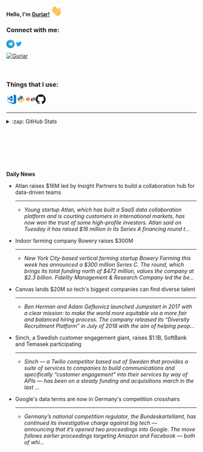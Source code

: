 #### Hello, I'm [Gurjar!](https://GurjarKing.github.io) <img src="https://raw.githubusercontent.com/ABSphreak/ABSphreak/master/gifs/Hi.gif" width="30px"></h2>


### Connect with me:

[<img align="left" alt="Gurjar | Telegram" width="22px" src="https://raw.githubusercontent.com/github/explore/80688e429a7d4ef2fca1e82350fe8e3517d3494d/topics/telegram/telegram.png" />][Telegram]
[<img align="left" alt="Gurjar | Twitter" width="22px" src="https://raw.githubusercontent.com/github/explore/80688e429a7d4ef2fca1e82350fe8e3517d3494d/topics/twitter/twitter.png" />][Twitter]
<br >
<br >
<a href="https://github.com/GurjarKing"><img src="https://komarev.com/ghpvc/?username=GurjarKing" alt="Gurjar" /></a> <br />
<br />
<br />
<!-- <br >

![](https://visitor-badge.glitch.me/badge?page_id=GurjarKing)

<br /> -->

### Things that I use:

[<img align="left" alt="Visual Studio Code" width="26px" src="https://raw.githubusercontent.com/github/explore/80688e429a7d4ef2fca1e82350fe8e3517d3494d/topics/visual-studio-code/visual-studio-code.png" />][VSCode]
[<img align="left" alt="Python" width="26px" src="https://raw.githubusercontent.com/github/explore/80688e429a7d4ef2fca1e82350fe8e3517d3494d/topics/python/python.png" />][Python]
[<img align="left" alt="Git" width="26px" src="https://raw.githubusercontent.com/github/explore/80688e429a7d4ef2fca1e82350fe8e3517d3494d/topics/git/git.png" />][Git]
[<img align="left" alt="GitHub" width="26px" src="https://raw.githubusercontent.com/github/explore/78df643247d429f6cc873026c0622819ad797942/topics/github/github.png" />][Github]

<br />
<br />

---
<details>
  <summary>:zap: GitHub Stats</summary>

<img align="left" alt="Gurjar's Github Stats" src="https://github-readme-stats.vercel.app/api?username=GurjarKing&show_icons=true&hide_border=true&count_private=true&include_all_commit=true&theme=algolia" />

</details>

<!-- ### 🔔 My latest tweet
<a href="https://twitter.com/Gurjar_King43" target="_blank">
	<img src="https://github.com/GurjarKing/GurjarKing/raw/master/tweet.png" width="70%" align="center" alt="Click to view on Twitter" title="My latest tweet, as an image"/>
</a> -->
<br>

<pre>

</pre>

<!-- **Quote of the hour:**

{qoth}

~ {qoth_author}
<pre>

</pre> -->
<br>
<pre>


</pre>
<strong>Daily News</strong>
  
  - Atlan raises $16M led by Insight Partners to build a collaboration hub for data-driven teams
     <hr/>
     
      - *Young startup Atlan, which has built a SaaS data collaboration platform and is courting customers in international markets, has now won the trust of some high-profile investors. Atlan said on Tuesday it has raised $16 million in its Series A financing round t…*
     
  - Indoor farming company Bowery raises $300M
      <hr/>
      
      - *New York City-based vertical farming startup Bowery Farming this week has announced a $300 million Series C. The round, which brings its total funding north of $472 million, values the company at $2.3 billion. Fidelity Management & Research Company led the be…*
      
  - Canvas lands $20M so tech's biggest companies can find diverse talent
      <hr/>
      
      - *Ben Herman and Adam Gefkovicz launched Jumpstart in 2017 with a clear mission: to make the world more equitable via a more fair and balanced hiring process. The company released its “Diversity Recruitment Platform” in July of 2018 with the aim of helping peop…*
      
  - Sinch, a Swedish customer engagement giant, raises $1.1B, SoftBank and Temasek participating
      <hr/>
      
      - *Sinch — a Twilio competitor based out of Sweden that provides a suite of services to companies to build communications and specifically “customer engagement” into their services by way of APIs — has been on a steady funding and acquisitions march in the last …*
       
  - Google's data terms are now in Germany's competition crosshairs
      <hr/>
       
       - *Germany’s national competition regulator, the Bundeskartellamt, has continued its investigative charge against big tech — announcing that it’s opened two proceedings into Google. The move follows earlier proceedings targeting Amazon and Facebook — both of whi…*
      

<br />

[VSCode]: https://code.visualstudio.com/
[Python]: https://www.python.org/
[Git]: https://git-scm.com/
[Github]: https://github.com/
[Telegram]: https://t.me/Gurjar_King/
[Twitter]: https://twitter.com/Gurjar_King43/
